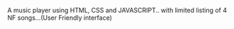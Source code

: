 A music player using HTML, CSS and JAVASCRIPT.. with limited listing of 4 NF songs...(User Friendly interface)
